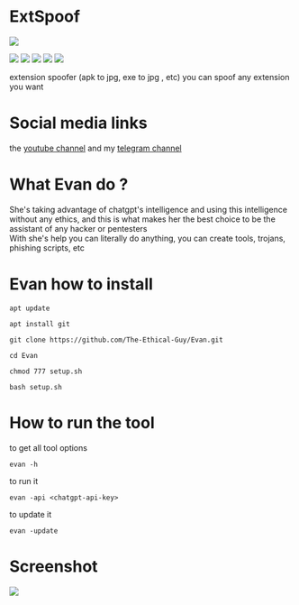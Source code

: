 # ExtSpoof
![](https://files.catbox.moe/sbczct.png)

![](https://img.shields.io/badge/category-ai_chatbot-blue)
![](https://img.shields.io/badge/version-2.2-red)
![](https://img.shields.io/badge/IQ-205-purple)
![](https://img.shields.io/badge/status-active-green)
![](https://img.shields.io/badge/licens-GPLV3-white)


extension spoofer (apk to jpg, exe to jpg , etc) you can spoof any extension you want


 
# Social media links
the <a href="https://www.youtube.com/@TheEthicalGuy">youtube channel</a> and my <a href="https://t.me/TheEthicalGuy">telegram channel</a>

 
# What Evan do ?
She's taking advantage of chatgpt's intelligence and using this intelligence without any ethics, and this is what makes her the best choice to be the assistant of any hacker or pentesters
<br>
With she's help you can literally do anything, you can create tools, trojans, phishing scripts, etc


# Evan how to install

```
apt update
```
```
apt install git
```
```
git clone https://github.com/The-Ethical-Guy/Evan.git
```
```
cd Evan
```
```
chmod 777 setup.sh
```
```
bash setup.sh
```

# How to run the tool
to get all tool options
```
evan -h 
```
to run it
```
evan -api <chatgpt-api-key>
```
to update it
```
evan -update
```
# Screenshot
![](https://files.catbox.moe/5dsutp.png)


